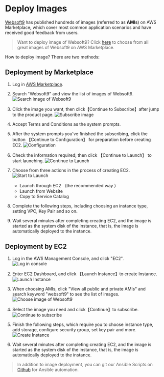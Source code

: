 # Deploy Images

[Websoft9](https://www.websoft9.com) has published hundreds of images (referred to as **AMIs**) on AWS Marketplace, which cover most common application scenarios and have received good feedback from users.

> Want to deploy image of Websoft9? Click [here](https://aws.amazon.com/marketplace/seller-profile?id=c639a579-182c-4d30-8578-4d4d89fba658) to choose from all great images of Websoft9 on AWS Marketplace.

How to deploy image? There are two methods:

## Deployment by Marketplace

1. Log in [AWS Marketplace](https://aws.amazon.com/marketplace).

2. Search "Websoft9" and view the list of images of Websoft9.
   ![Search image of Websoft9](https://libs.websoft9.com/Websoft9/DocsPicture/zh/aws/aws-mkss-websoft9.png)  

3. Click the image you want, then click【Continue to Subscribe】after jump to the product page.
   ![Subscribe image](https://libs.websoft9.com/Websoft9/DocsPicture/zh/aws/aws-rs-websoft9.png)

4. Accept Terms and Conditions as the system prompts.

5. After the system prompts you've finished the subscribing, click the button 【Continue to Configuration】 for preparation before creating EC2.
   ![Configuration](https://libs.websoft9.com/Websoft9/DocsPicture/zh/aws/aws-cc-websoft9.png)

5. Check the information required, then click 【Continue to Launch】 to start launching.
   ![Continue to Launch](https://libs.websoft9.com/Websoft9/DocsPicture/zh/aws/aws-imagecreate-websoft9.png)

6. Choose from three actions in the process of creating EC2.
   ![Start to Launch](https://libs.websoft9.com/Websoft9/DocsPicture/zh/aws/aws-imagecreate2-websoft9.png)

   - Launch through EC2 （the recommended way ）
   - Launch from Website
   - Copy to Service Catalog

7. Complete the following steps, including choosing an instance type, setting VPC, Key Pair and so on.

8. Wait several minutes after completing creating EC2, and the image is started as the system disk of the instance, that is, the image is automatically deployed to the instance.


## Deployment by EC2

1. Log in the AWS Management Console, and click "EC2".
   ![Log in console](https://libs.websoft9.com/Websoft9/DocsPicture/en/aws/aws-ec2-websoft9.png)

2. Enter EC2 Dashboard, and click 【Launch Instance】to create Instance.
   ![Launch Instance](https://libs.websoft9.com/Websoft9/DocsPicture/en/aws/aws-addec2-websoft9.png)

3. When choosing AMIs, click "View all public and private AMIs" and search keyword "websoft9" to see the list of images.
   ![Choose image of Websoft9](https://libs.websoft9.com/Websoft9/DocsPicture/en/aws/aws-ec2image-websoft9.png)

4. Select the image you need and click【Continue】to subscribe.
   ![Continue to subscribe](https://libs.websoft9.com/Websoft9/DocsPicture/en/aws/aws-createdec2-imageselected-websoft9.png)

5. Finish the following steps, which require you to choose instance type, add storage, configure security group, set key pair and more.
   ![Create Instance](https://libs.websoft9.com/Websoft9/DocsPicture/en/aws/aws-createdec2-chooseinstances-websoft9.png)

6. Wait several minutes after completing creating EC2, and the image is started as the system disk of the instance, that is, the image is automatically deployed to the instance.


> In addition to image deployment, you can git our Ansible Scripts on [Github](https://github.com/websoft9) for Ansible automation.